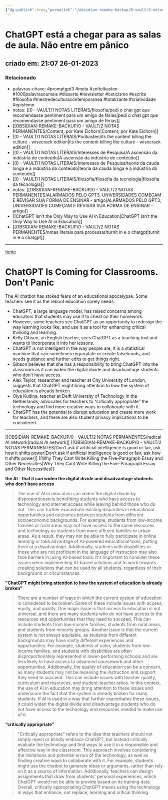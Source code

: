 ```yaml
---
{"dg-publish":true,"permalink":"/obsidian-remake-backup/0-vault/2-notas-permanentes/chat-gpt-esta-a-chegar-para-as-salas-de-aula-nao-entre-em-panico/","tags":["permanente","promptgpt3","meta","zettelkasten","1000palavrasoumais","disserte","newsletter","ceticismo","escrita","filosofia","mestredeculturacontemporanea","totalizante","criatividade","episteme"],"dgHomeLink":true,"dgShowLocalGraph":true,"dgShowFileTree":true,"dgEnableSearch":true,"noteIcon":""}
---
```


# ChatGPT está a chegar para as salas de aula. Não entre em pânico
## criado em: 21:07 26-01-2023

### Relacionado
- palavras-chave: #promptgpt3 #meta #zettelkasten #1000palavrasoumais #disserte #newsletter #ceticismo #escrita #filosofia #mestredeculturacontemporanea #totalizante #criatividade #episteme 
- notas: [[0 - VAULT/1 NOTAS LITERAIS/filosofia/pedi o chat gpt que recomendasse pentiment para um amigo de férias\|pedi o chat gpt que recomendasse pentiment para um amigo de férias]]
- [[OBSIDIAN-REMAKE-BACKUP/0 - VAULT/2 NOTAS PERMANENTES/Content, por Kate Eichorn\|Content, por Kate Eichorn]]
- [[0 - VAULT/1 NOTAS LITERAIS/Podkasten/its the content killing the culture - wisecrack edition\|its the content killing the culture - wisecrack edition]]
- [[0 - VAULT/1 NOTAS LITERAIS/Interesses de Pesquisa/A ascensão da indústria de conteúdo\|A ascensão da indústria de conteúdo]]
- [[0 - VAULT/1 NOTAS LITERAIS/Interesses de Pesquisa/teoria da cauda longa e a indústria do conteúdo\|teoria da cauda longa e a indústria do conteúdo]]
- [[0 - VAULT/1 NOTAS LITERAIS/filosofia/filosofia da tecnologia\|filosofia da tecnologia]]
- notas: [[OBSIDIAN-REMAKE-BACKUP/0 - VAULT/2 NOTAS PERMANENTES/ALARMADOS PELO GPT3, UNIVERSIDADES COMEÇAM E REVISAR SUA FORMA DE ENSINAR - artigo\|ALARMADOS PELO GPT3, UNIVERSIDADES COMEÇAM E REVISAR SUA FORMA DE ENSINAR - artigo]]
- [[ChatGPT Isn’t the Only Way to Use AI in Education\|ChatGPT Isn’t the Only Way to Use AI in Education]]
- [[OBSIDIAN-REMAKE-BACKUP/0 - VAULT/2 NOTAS PERMANENTES/notas literais para processar/turnit in e o chatgpt\|turnit in e o chatgpt]]
---
[fonte](https://www.wired.com/story/chatgpt-is-coming-for-classrooms-dont-panic/)

# ChatGPT Is Coming for Classrooms. Don't Panic

The AI chatbot has stoked fears of an educational apocalypse. Some teachers see it as the reboot education sorely needs.

-   ChatGPT, a large language model, has raised concerns among educators that students may use it to cheat on their homework.
-   However, some teachers see ChatGPT as an opportunity to redesign the way learning looks like, and use it as a tool for enhancing critical thinking and learning.
-   Kelly Gibson, an English teacher, sees ChatGPT as a teaching tool and wants to incorporate it into her lessons.
-   ChatGPT is not intelligent in the way people are, it is a statistical machine that can sometimes regurgitate or create falsehoods, and needs guidance and further edits to get things right.
-   Gibson believes that she has a responsibility to bring ChatGPT into the classroom as it can widen the digital divide and disadvantage students who don’t have access.
-   Alex Taylor, researcher and teacher at City University of London, suggests that ChatGPT might bring attention to how the system of education is already broken.
-   Olya Kudina, teacher at Delft University of Technology in the Netherlands, advocates for teachers to “critically appropriate” the technology and find more creative ways to collaborate with it.
-   ChatGPT has the potential to disrupt education and create more work for teachers, and there are also student privacy implications to be considered.

---
[[OBSIDIAN-REMAKE-BACKUP/0 - VAULT/2 NOTAS PERMANENTES/radical AI network\|radical AI network]]
[[OBSIDIAN-REMAKE-BACKUP/0 - VAULT/2 NOTAS PERMANENTES/Don’t ask if artificial intelligence is good or fair, ask how it shifts power\|Don’t ask if artificial intelligence is good or fair, ask how it shifts power]]
[[Why They Cant Write Killing the Five-Paragraph Essay and Other Necessities\|Why They Cant Write Killing the Five-Paragraph Essay and Other Necessities]]

**the AI - that it can widen the digital divide and disadvantage students who don’t have access**
>The use of AI in education can widen the digital divide by disproportionately benefitting students who have access to technology and internet access while leaving behind those who do not. This can further exacerbate existing disparities in educational opportunities and outcomes between students from different socioeconomic backgrounds. For example, students from low-income families or rural areas may not have access to the same resources and technology as students from more affluent families or urban areas. As a result, they may not be able to fully participate in online learning or take advantage of AI-powered educational tools, putting them at a disadvantage. Additionally, students with disabilities or those who are not proficient in the language of instruction may also face barriers in using AI-based tools. It's important to consider these issues when implementing AI-based solutions and to work towards creating solutions that can be used by all students, regardless of their background or circumstances.

**"ChatGPT might bring attention to how the system of education is already broken"**

>There are a number of ways in which the current system of education is considered to be broken. Some of these include issues with access, equity, and quality. One major issue is that access to education is not universal, and there are many students who do not have access to the resources and opportunities that they need to succeed. This can include students from low-income families, students from rural areas, and students from minority groups. Another issue is that the current system is not always equitable, as students from different backgrounds may have vastly different experiences and opportunities. For example, students of color, students from low-income families, and students with disabilities are often disproportionately represented in lower-performing schools and are less likely to have access to advanced coursework and other opportunities. Additionally, the quality of education can be a concern, as many students may not be receiving the instruction and support they need to succeed. This can include issues with teacher quality, curriculum and resources, and student-teacher ratios. In this context, the use of AI in education may bring attention to these issues and underscore the fact that the system is already broken for many students. If AI is used in a way that further exacerbates these issues, it could widen the digital divide and disadvantage students who do not have access to the technology and resources needed to make use of it.


**“critically appropriate”** 
>"Critically appropriate" refers to the idea that teachers should not simply reject or blindly embrace ChatGPT, but instead critically evaluate the technology and find ways to use it in a responsible and effective way in the classroom. This approach involves considering the limitations and potential errors of the technology, as well as finding creative ways to collaborate with it. For example, students might use the chatbot to generate ideas or arguments, rather than rely on it as a source of information. Additionally, teachers can design assignments that draw from students' personal experiences, which ChatGPT would not be able to provide based on its training data. Overall, critically appropriating ChatGPT means using the technology in ways that enhance, not replace, learning and critical thinking.